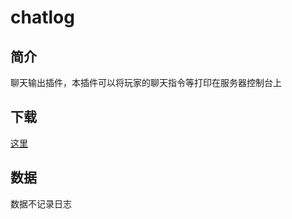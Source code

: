 # chatlog

## 简介

聊天输出插件，本插件可以将玩家的聊天指令等打印在服务器控制台上

## 下载

[这里](https://pyr.jfishing.love/plugins/chatlog.py "点我下载")

## 数据

数据不记录日志
